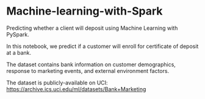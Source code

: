 # Machine-learning-with-Spark
Predicting whether a client will deposit using Machine Learning with PySpark.

In this notebook, we predict if a customer will enroll for certificate of deposit at a bank. 

The dataset contains bank information on customer demographics, response to marketing events, 
and external environment factors. 

The dataset is publicly-available on UCI: https://archive.ics.uci.edu/ml/datasets/Bank+Marketing
